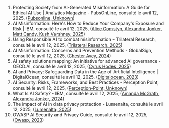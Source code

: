 1. Protecting Society from AI-Generated Misinformation: A Guide for Ethical AI Use | Analytics Magazine - PubsOnLine, consulté le avril 12, 2025, ([Pubsonline, Unknown](https://pubsonline.informs.org/do/10.1287/LYTX.2025.01.06/full/))
2. AI Misinformation: Here's How to Reduce Your Company's Exposure and Risk | IBM, consulté le avril 12, 2025, ([Alice Gomstyn, Alexandra Jonker, Matt Candy, Kush Varshney, 2025](https://www.ibm.com/think/insights/ai-misinformation))
3. Using Responsible AI to combat misinformation - Trilateral Research, consulté le avril 12, 2025, ([Trilateral Research, 2025](https://trilateralresearch.com/responsible-ai/using-responsible-ai-to-combat-misinformation))
4. AI Misinformation: Concerns and Prevention Methods - GlobalSign, consulté le avril 12, 2025, ([Chester Avey, 2024](https://www.globalsign.com/en/blog/ai-misinformation-concerns-and-prevention))
5. AI safety solutions mapping: An initiative for advanced AI governance - OECD.AI, consulté le avril 12, 2025, ([Cyrus Hodes, 2025](https://oecd.ai/en/wonk/ai-safety-solutions-risk-mapping))
6. AI and Privacy: Safeguarding Data in the Age of Artificial Intelligence | DigitalOcean, consulté le avril 12, 2025, ([Digitalocean, 2023](https://www.digitalocean.com/resources/articles/ai-and-privacy))
7. AI Security: Risks, Frameworks, and Best Practices - Perception Point, consulté le avril 12, 2025, ([Perception-Point, Unknown](https://perception-point.io/guides/ai-security/ai-security-risks-frameworks-and-best-practices/))
8. What Is AI Safety? - IBM, consulté le avril 12, 2025, ([Amanda McGrath, Alexandra Jonker, 2024](https://www.ibm.com/think/topics/ai-safety))
9. The impact of AI in data privacy protection - Lumenalta, consulté le avril 12, 2025, ([Lumenalta, 2025](https://lumenalta.com/insights/the-impact-of-ai-in-data-privacy-protection))
10. OWASP AI Security and Privacy Guide, consulté le avril 12, 2025, ([Owasp, 2023](https://owasp.org/www-project-ai-security-and-privacy-guide/))